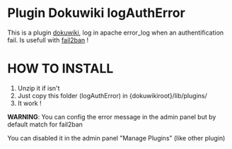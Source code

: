 Plugin Dokuwiki logAuthError
=====

This is a plugin [dokuwiki](https://github.com/splitbrain/dokuwiki "DokuWiki is a standards compliant, simple to use Wiki, mainly aimed at creating documentation of any kind."), log in apache error_log when an authentification fail.
Is usefull with [fail2ban](https://github.com/fail2ban/fail2ban "Fail2Ban scans log files like /var/log/pwdfail and bans IP that makes too many password failures.") !

HOW TO INSTALL
===================

1. Unzip it if isn't 
2. Just copy this folder (logAuthError) in {dokuwikiroot}/lib/plugins/
3. It work !

**WARNING**: You can config the error message in the admin panel but by default match for fail2ban

You can disabled it in the admin panel "Manage Plugins" (like other plugin)